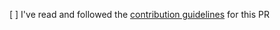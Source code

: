 <!-- Pull request description -->  

[ ] I've read and followed the [contribution guidelines](CONTRIBUTING.md) for this PR  
